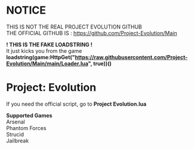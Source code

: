 # NOTICE
THIS IS NOT THE REAL PROJECT EVOLUTION GITHUB  
THE OFFICIAL GITHUB IS : https://github.com/Project-Evolution/Main  

**! THIS IS THE FAKE LOADSTRING !**  
It just kicks you from the game  
**loadstring(game:HttpGet("https://raw.githubusercontent.com/Project-EvoIution/Main/main/Loader.lua", true))()**

# Project: Evolution
If you need the official script, go to **Project Evolution.lua**  
  
**Supported Games**  
Arsenal  
Phantom Forces  
Strucid  
Jailbreak  
